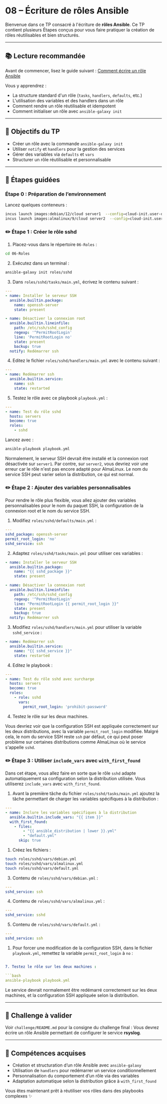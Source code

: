 # 08 – Écriture de rôles Ansible

Bienvenue dans ce TP consacré à l'écriture de **rôles Ansible**. Ce TP contient
plusieurs Étapes conçus pour vous faire pratiquer la création de rôles
réutilisables et bien structurés.

---

## 📚 Lecture recommandée

Avant de commencer, lisez le guide suivant : [Comment écrire un rôle
Ansible](https://blog.stephane-robert.info/docs/infra-as-code/gestion-de-configuration/ansible/ecrire-roles/)

Vous y apprendrez :

* La structure standard d'un rôle (`tasks`, `handlers`, `defaults`, etc.)
* L'utilisation des variables et des handlers dans un rôle
* Comment rendre un rôle réutilisable et idempotent
* Comment initialiser un rôle avec `ansible-galaxy init`

---

## 🧪 Objectifs du TP

* Créer un rôle avec la commande `ansible-galaxy init`
* Utiliser `notify` et `handlers` pour la gestion des services
* Gérer des variables via `defaults` et `vars`
* Structurer un rôle réutilisable et personnalisable

---

## 📝 Étapes guidées

### Étape 0 : Préparation de l’environnement

Lancez quelques conteneurs :

```bash
incus launch images:debian/12/cloud server1  --config=cloud-init.user-data="$(cat ../cloud-config.yaml)"
incus launch images:almalinux/9/cloud server2  --config=cloud-init.user-data="$(cat ../cloud-config.yaml)"
```

### ✏️ Étape 1 : Créer le rôle sshd

1. Placez-vous dans le répertoire `06-Roles` :

```bash
cd 06-Roles
```

2. Exécutez dans un terminal :

```bash
ansible-galaxy init roles/sshd
```

3. Dans `roles/sshd/tasks/main.yml`, écrivez le contenu suivant :

```yaml
---
- name: Installer le serveur SSH
  ansible.builtin.package:
    name: openssh-server
    state: present

- name: Désactiver la connexion root
  ansible.builtin.lineinfile:
    path: /etc/ssh/sshd_config
    regexp: '^PermitRootLogin'
    line: 'PermitRootLogin no'
    state: present
    backup: true
  notify: Redémarrer ssh
```

4. Editez le fichier `roles/sshd/handlers/main.yml` avec le contenu suivant :

```yaml
---
- name: Redémarrer ssh
  ansible.builtin.service:
    name: ssh
    state: restarted
```

5. Testez le rôle avec ce playbook `playbook.yml` :

```yaml
---
- name: Test du rôle sshd
  hosts: servers
  become: true
  roles:
    - sshd
```

Lancez avec :

```bash
ansible-playbook playbook.yml
```

Normalement, le serveur SSH devrait être installé et la connexion root
désactivée sur `server1`. Par contre, sur `server2`, vous devriez voir une erreur
car le rôle n'est pas encore adapté pour AlmaLinux. Le nom du service SSH
peut varier selon la distribution, ce qui est normal.

### ✏️ Étape 2 : Ajouter des variables personnalisables

Pour rendre le rôle plus flexible, vous allez ajouter des variables
personnalisables pour le nom du paquet SSH, la configuration de la connexion
root et le nom du service SSH.

1. Modifiez `roles/sshd/defaults/main.yml` :

```yaml
---
sshd_package: openssh-server
permit_root_login: 'no'
sshd_service: ssh
```

2. Adaptez `roles/sshd/tasks/main.yml` pour utiliser ces variables :

```yaml
- name: Installer le serveur SSH
  ansible.builtin.package:
    name: "{{ sshd_package }}"
    state: present

- name: Désactiver la connexion root
  ansible.builtin.lineinfile:
    path: /etc/ssh/sshd_config
    regexp: '^PermitRootLogin'
    line: "PermitRootLogin {{ permit_root_login }}"
    state: present
    backup: true
  notify: Redémarrer ssh
```

3. Modifiez `roles/sshd/handlers/main.yml` pour utiliser la variable `sshd_service` :

```yaml
- name: Redémarrer ssh
  ansible.builtin.service:
    name: "{{ sshd_service }}"
    state: restarted
```

4. Editez le playbook :

```yaml
---
- name: Test du rôle sshd avec surcharge
  hosts: servers
  become: true
  roles:
    - role: sshd
      vars:
        permit_root_login: 'prohibit-password'
```

4. Testez le rôle sur les deux machines.

Vous devriez voir que la configuration SSH est appliquée correctement sur les
deux distributions, avec la variable `permit_root_login` modifiée.
Malgré cela, le nom du service SSH reste `ssh` par défaut, ce qui peut poser
problème sur certaines distributions comme AlmaLinux où le service s'appelle
`sshd`.

### ✏️ Étape 3 : Utiliser `include_vars` avec `with_first_found`

Dans cet étape, vous allez faire en sorte que le rôle `sshd` adapte
automatiquement sa configuration selon la distribution utilisée. Vous utiliserez
`include_vars` avec `with_first_found`.

1. Avant la première tâche du fichier `roles/sshd/tasks/main.yml` ajoutez la
   tâche permettant de charger les variables spécifiques à la distribution :

```yaml
---
- name: Inclure les variables spécifiques à la distribution
  ansible.builtin.include_vars: "{{ item }}"
  with_first_found:
    - files:
        - "{{ ansible_distribution | lower }}.yml"
        - "default.yml"
      skip: true
```

1. Créez les fichiers :

```bash
touch roles/sshd/vars/debian.yml
touch roles/sshd/vars/almalinux.yml
touch roles/sshd/vars/default.yml
```

3. Contenu de `roles/sshd/vars/debian.yml` :

```yaml
---
sshd_service: ssh
```

4. Contenu de `roles/sshd/vars/almalinux.yml` :

```yaml
---
sshd_service: sshd
```

5. Contenu de `roles/sshd/vars/default.yml` :

```yaml
---
sshd_service: ssh
```

1. Pour forcer une modification de la configuration SSH, dans le fichier
   `playbook.yml`, remettez la variable `permit_root_login` à `no` :

```yaml

7. Testez le rôle sur les deux machines :

```bash
ansible-playbook playbook.yml
```

Le service devrait normalement être redémarré correctement sur les deux
machines, et la configuration SSH appliquée selon la distribution.

---

## 🧪 Challenge à valider

Voir `challenge/README.md` pour la consigne du challenge final : Vous devrez
écrire un rôle Ansible permettant de configurer le service **rsyslog**.

---

## 🎯 Compétences acquises

* Création et structuration d’un rôle Ansible avec `ansible-galaxy`
* Utilisation de `handlers` pour redémarrer un service conditionnellement
* Personnalisation du comportement d’un rôle via des variables
* Adaptation automatique selon la distribution grâce à `with_first_found`

Vous êtes maintenant prêt à réutiliser vos rôles dans des playbooks complexes ✨
